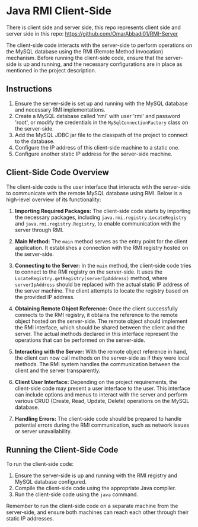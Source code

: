 # Java RMI Client-Side

There is client side and server side, this repo represents client side and server side in this repo: https://github.com/OmarAbbadi01/RMI-Server

The client-side code interacts with the server-side to perform operations on the MySQL database using the RMI (Remote Method Invocation) mechanism. Before running the client-side code, ensure that the server-side is up and running, and the necessary configurations are in place as mentioned in the project description.

## Instructions

1. Ensure the server-side is set up and running with the MySQL database and necessary RMI implementations.
2. Create a MySQL database called 'rmi' with user 'rmi' and password 'root', or modify the credentials in the `MySqlConnectionFactory` class on the server-side.
3. Add the MySQL JDBC jar file to the classpath of the project to connect to the database.
4. Configure the IP address of this client-side machine to a static one.
5. Configure another static IP address for the server-side machine.

## Client-Side Code Overview

The client-side code is the user interface that interacts with the server-side to communicate with the remote MySQL database using RMI. Below is a high-level overview of its functionality:

1. **Importing Required Packages:** The client-side code starts by importing the necessary packages, including `java.rmi.registry.LocateRegistry` and `java.rmi.registry.Registry`, to enable communication with the server through RMI.

2. **Main Method:** The `main` method serves as the entry point for the client application. It establishes a connection with the RMI registry hosted on the server-side.

3. **Connecting to the Server:** In the `main` method, the client-side code tries to connect to the RMI registry on the server-side. It uses the `LocateRegistry.getRegistry(serverIpAddress)` method, where `serverIpAddress` should be replaced with the actual static IP address of the server machine. The client attempts to locate the registry based on the provided IP address.

4. **Obtaining Remote Object Reference:** Once the client successfully connects to the RMI registry, it obtains the reference to the remote object hosted on the server-side. The remote object should implement the RMI interface, which should be shared between the client and the server. The actual methods declared in this interface represent the operations that can be performed on the server-side.

5. **Interacting with the Server:** With the remote object reference in hand, the client can now call methods on the server-side as if they were local methods. The RMI system handles the communication between the client and the server transparently.

6. **Client User Interface:** Depending on the project requirements, the client-side code may present a user interface to the user. This interface can include options and menus to interact with the server and perform various CRUD (Create, Read, Update, Delete) operations on the MySQL database.

7. **Handling Errors:** The client-side code should be prepared to handle potential errors during the RMI communication, such as network issues or server unavailability.

## Running the Client-Side Code

To run the client-side code:

1. Ensure the server-side is up and running with the RMI registry and MySQL database configured.
2. Compile the client-side code using the appropriate Java compiler.
3. Run the client-side code using the `java` command.

Remember to run the client-side code on a separate machine from the server-side, and ensure both machines can reach each other through their static IP addresses.
